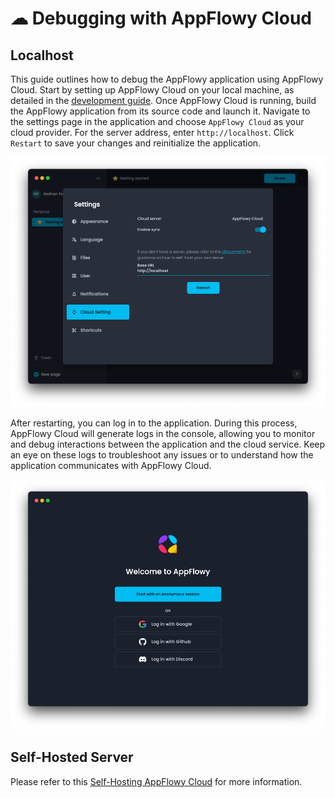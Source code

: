 
# ☁ Debugging with AppFlowy Cloud

## Localhost
This guide outlines how to debug the AppFlowy application using AppFlowy Cloud. Start by setting up AppFlowy Cloud on your
local machine, as detailed in the [development guide](https://github.com/AppFlowy-IO/AppFlowy-cloud). Once AppFlowy Cloud
is running, build the AppFlowy application from its source code and launch it. Navigate to the settings page in the 
application and choose `AppFlowy Cloud` as your cloud provider. For the server address, enter `http://localhost`. 
Click `Restart` to save your changes and reinitialize the application.

![img_2.png](assets/localhost_login.png)

After restarting, you can log in to the application. During this process, AppFlowy Cloud will generate logs in the console, allowing you to monitor and debug interactions between the application and the cloud service. Keep an eye on these logs to troubleshoot any issues or to understand how the application communicates with AppFlowy Cloud.

![img_1.png](assets/localhost_setting.png)


## Self-Hosted Server

Please refer to this [Self-Hosting AppFlowy Cloud](../../guides/appflowy/self-hosting-appflowy.md) for more information.
